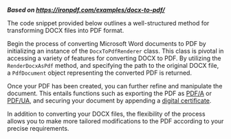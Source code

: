 ***Based on <https://ironpdf.com/examples/docx-to-pdf/>***

The code snippet provided below outlines a well-structured method for transforming DOCX files into PDF format.

Begin the process of converting Microsoft Word documents to PDF by initializing an instance of the `DocxToPdfRenderer` class. This class is pivotal in accessing a variety of features for converting DOCX to PDF. By utilizing the `RenderDocxAsPdf` method, and specifying the path to the original DOCX file, a `PdfDocument` object representing the converted PDF is returned.

Once your PDF has been created, you can further refine and manipulate the document. This entails functions such as exporting the PDF as [PDF/A](https://ironpdf.com/how-to/pdfa/) or [PDF/UA](https://ironpdf.com/how-to/pdfua/), and securing your document by appending a [digital certificate](https://ironpdf.com/how-to/signing/).

In addition to converting your DOCX files, the flexibility of the process allows you to make more tailored modifications to the PDF according to your precise requirements.